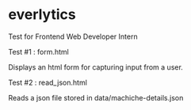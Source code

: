 # everlytics
Test for Frontend Web Developer Intern

Test #1 : form.html

Displays an html form for capturing input from a user.

Test #2 : read_json.html

Reads a json file stored in data/machiche-details.json
